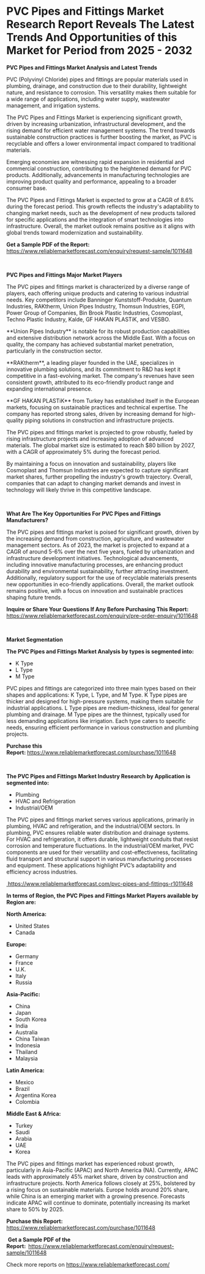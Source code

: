 <p><h1>PVC Pipes and Fittings Market Research Report Reveals The Latest Trends And Opportunities of this Market for Period from 2025 - 2032</h1></p><p><strong>PVC Pipes and Fittings Market Analysis and Latest Trends</strong></p>
<p><p>PVC (Polyvinyl Chloride) pipes and fittings are popular materials used in plumbing, drainage, and construction due to their durability, lightweight nature, and resistance to corrosion. This versatility makes them suitable for a wide range of applications, including water supply, wastewater management, and irrigation systems.</p><p>The PVC Pipes and Fittings Market is experiencing significant growth, driven by increasing urbanization, infrastructural development, and the rising demand for efficient water management systems. The trend towards sustainable construction practices is further boosting the market, as PVC is recyclable and offers a lower environmental impact compared to traditional materials. </p><p>Emerging economies are witnessing rapid expansion in residential and commercial construction, contributing to the heightened demand for PVC products. Additionally, advancements in manufacturing technologies are improving product quality and performance, appealing to a broader consumer base.</p><p>The PVC Pipes and Fittings Market is expected to grow at a CAGR of 8.6% during the forecast period. This growth reflects the industry's adaptability to changing market needs, such as the development of new products tailored for specific applications and the integration of smart technologies into infrastructure. Overall, the market outlook remains positive as it aligns with global trends toward modernization and sustainability.</p></p>
<p><strong>Get a Sample PDF of the Report:&nbsp;</strong> <a href="https://www.reliablemarketforecast.com/enquiry/request-sample/1011648?utm_campaign=3178&utm_medium=2&utm_source=Github&utm_content=ia&utm_term=02042025&utm_id=pvc-pipes-and-fittings">https://www.reliablemarketforecast.com/enquiry/request-sample/1011648</a></p>
<p>&nbsp;</p>
<p><strong>PVC Pipes and Fittings Major Market Players</strong></p>
<p><p>The PVC pipes and fittings market is characterized by a diverse range of players, each offering unique products and catering to various industrial needs. Key competitors include Banninger Kunststoff-Produkte, Quantum Industries, RAKtherm, Union Pipes Industry, Thomsun Industries, EGPI, Power Group of Companies, Bin Brook Plastic Industries, Cosmoplast, Techno Plastic Industry, Kalde, GF HAKAN PLASTiK, and VESBO.</p><p>**Union Pipes Industry** is notable for its robust production capabilities and extensive distribution network across the Middle East. With a focus on quality, the company has achieved substantial market penetration, particularly in the construction sector.</p><p>**RAKtherm**, a leading player founded in the UAE, specializes in innovative plumbing solutions, and its commitment to R&D has kept it competitive in a fast-evolving market. The company's revenues have seen consistent growth, attributed to its eco-friendly product range and expanding international presence.</p><p>**GF HAKAN PLASTiK** from Turkey has established itself in the European markets, focusing on sustainable practices and technical expertise. The company has reported strong sales, driven by increasing demand for high-quality piping solutions in construction and infrastructure projects.</p><p>The PVC pipes and fittings market is projected to grow robustly, fueled by rising infrastructure projects and increasing adoption of advanced materials. The global market size is estimated to reach $80 billion by 2027, with a CAGR of approximately 5% during the forecast period.</p><p>By maintaining a focus on innovation and sustainability, players like Cosmoplast and Thomsun Industries are expected to capture significant market shares, further propelling the industry's growth trajectory. Overall, companies that can adapt to changing market demands and invest in technology will likely thrive in this competitive landscape.</p></p>
<p>&nbsp;</p>
<p><strong>What Are The Key Opportunities For PVC Pipes and Fittings Manufacturers?</strong></p>
<p><p>The PVC pipes and fittings market is poised for significant growth, driven by the increasing demand from construction, agriculture, and wastewater management sectors. As of 2023, the market is projected to expand at a CAGR of around 5-6% over the next five years, fueled by urbanization and infrastructure development initiatives. Technological advancements, including innovative manufacturing processes, are enhancing product durability and environmental sustainability, further attracting investment. Additionally, regulatory support for the use of recyclable materials presents new opportunities in eco-friendly applications. Overall, the market outlook remains positive, with a focus on innovation and sustainable practices shaping future trends.</p></p>
<p><strong>Inquire or Share Your Questions If Any Before Purchasing This Report:</strong> <a href="https://www.reliablemarketforecast.com/enquiry/pre-order-enquiry/1011648?utm_campaign=3178&utm_medium=2&utm_source=Github&utm_content=ia&utm_term=02042025&utm_id=pvc-pipes-and-fittings">https://www.reliablemarketforecast.com/enquiry/pre-order-enquiry/1011648</a></p>
<p>&nbsp;</p>
<p><strong>Market Segmentation</strong></p>
<p><strong>The PVC Pipes and Fittings Market Analysis by types is segmented into:</strong></p>
<p><ul><li>K Type</li><li>L Type</li><li>M Type</li></ul></p>
<p><p>PVC pipes and fittings are categorized into three main types based on their shapes and applications: K Type, L Type, and M Type. K Type pipes are thicker and designed for high-pressure systems, making them suitable for industrial applications. L Type pipes are medium-thickness, ideal for general plumbing and drainage. M Type pipes are the thinnest, typically used for less demanding applications like irrigation. Each type caters to specific needs, ensuring efficient performance in various construction and plumbing projects.</p></p>
<p><strong>Purchase this Report:&nbsp;</strong><a href="https://www.reliablemarketforecast.com/purchase/1011648?utm_campaign=3178&utm_medium=2&utm_source=Github&utm_content=ia&utm_term=02042025&utm_id=pvc-pipes-and-fittings">https://www.reliablemarketforecast.com/purchase/1011648</a></p>
<p>&nbsp;</p>
<p><strong>The PVC Pipes and Fittings Market Industry Research by Application is segmented into:</strong></p>
<p><ul><li>Plumbing</li><li>HVAC and Refrigeration</li><li>Industrial/OEM</li></ul></p>
<p><p>The PVC pipes and fittings market serves various applications, primarily in plumbing, HVAC and refrigeration, and the industrial/OEM sectors. In plumbing, PVC ensures reliable water distribution and drainage systems. For HVAC and refrigeration, it offers durable, lightweight conduits that resist corrosion and temperature fluctuations. In the industrial/OEM market, PVC components are used for their versatility and cost-effectiveness, facilitating fluid transport and structural support in various manufacturing processes and equipment. These applications highlight PVC’s adaptability and efficiency across industries.</p></p>
<p><a href="https://www.reliablemarketforecast.com/pvc-pipes-and-fittings-r1011648?utm_campaign=3178&utm_medium=2&utm_source=Github&utm_content=ia&utm_term=02042025&utm_id=pvc-pipes-and-fittings">&nbsp;https://www.reliablemarketforecast.com/pvc-pipes-and-fittings-r1011648</a></p>
<p><strong>In terms of Region, the PVC Pipes and Fittings Market Players available by Region are:</strong></p>
<p>
    <p> <strong> North America: </strong>
        <ul>
            <li>United States</li>
            <li>Canada</li>
        </ul>
        </p> 
    <p> <strong> Europe: </strong>
        <ul>
            <li>Germany</li>
            <li>France</li>
            <li>U.K.</li>
            <li>Italy</li>
            <li>Russia</li>
        </ul>
        </p> 
    <p> <strong> Asia-Pacific: </strong>
        <ul>
            <li>China</li>
            <li>Japan</li>
            <li>South Korea</li>
            <li>India</li>
            <li>Australia</li>
            <li>China Taiwan</li>
            <li>Indonesia</li>
            <li>Thailand</li>
            <li>Malaysia</li>
        </ul>
        </p> 
    <p> <strong> Latin America: </strong>
        <ul>
            <li>Mexico</li>
            <li>Brazil</li>
            <li>Argentina Korea</li>
            <li>Colombia</li>
        </ul>
        </p> 
    <p> <strong> Middle East & Africa: </strong>
        <ul>
            <li>Turkey</li>
            <li>Saudi</li>
            <li>Arabia</li>
            <li>UAE</li>
            <li>Korea</li>
        </ul>
    </p>
    </p>
<p><p>The PVC pipes and fittings market has experienced robust growth, particularly in Asia-Pacific (APAC) and North America (NA). Currently, APAC leads with approximately 45% market share, driven by construction and infrastructure projects. North America follows closely at 25%, bolstered by a rising focus on sustainable materials. Europe holds around 20% share, while China is an emerging market with a growing presence. Forecasts indicate APAC will continue to dominate, potentially increasing its market share to 50% by 2025.</p></p>
<p><strong>Purchase this Report: </strong><a href="https://www.reliablemarketforecast.com/purchase/1011648?utm_campaign=3178&utm_medium=2&utm_source=Github&utm_content=ia&utm_term=02042025&utm_id=pvc-pipes-and-fittings">https://www.reliablemarketforecast.com/purchase/1011648</a></p>
<p>&nbsp;<strong>Get a Sample PDF of the Report:&nbsp;&nbsp;</strong><a href="https://www.reliablemarketforecast.com/enquiry/request-sample/1011648?utm_campaign=3178&utm_medium=2&utm_source=Github&utm_content=ia&utm_term=02042025&utm_id=pvc-pipes-and-fittings">https://www.reliablemarketforecast.com/enquiry/request-sample/1011648</a></p>
<p><strong></strong></p>
<p>Check more reports on <a href="https://www.reliablemarketforecast.com/?utm_campaign=3178&utm_medium=2&utm_source=Github&utm_content=ia&utm_term=02042025&utm_id=pvc-pipes-and-fittings">https://www.reliablemarketforecast.com/</a></p>